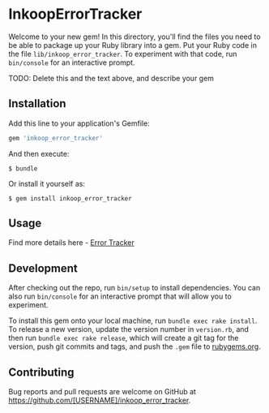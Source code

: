 # InkoopErrorTracker

Welcome to your new gem! In this directory, you'll find the files you need to be able to package up your Ruby library into a gem. Put your Ruby code in the file `lib/inkoop_error_tracker`. To experiment with that code, run `bin/console` for an interactive prompt.

TODO: Delete this and the text above, and describe your gem

## Installation

Add this line to your application's Gemfile:

```ruby
gem 'inkoop_error_tracker'
```

And then execute:

    $ bundle

Or install it yourself as:

    $ gem install inkoop_error_tracker

## Usage

Find more details here - [Error Tracker](https://www.inkoop.in/portfolio/error-tracker/)

## Development

After checking out the repo, run `bin/setup` to install dependencies. You can also run `bin/console` for an interactive prompt that will allow you to experiment.

To install this gem onto your local machine, run `bundle exec rake install`. To release a new version, update the version number in `version.rb`, and then run `bundle exec rake release`, which will create a git tag for the version, push git commits and tags, and push the `.gem` file to [rubygems.org](https://rubygems.org).

## Contributing

Bug reports and pull requests are welcome on GitHub at https://github.com/[USERNAME]/inkoop_error_tracker.

